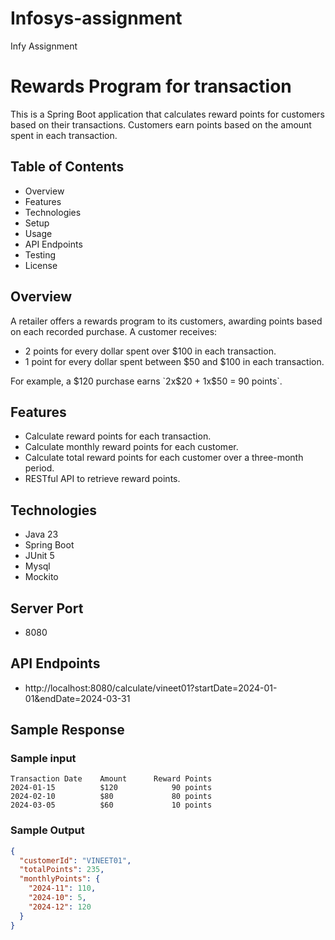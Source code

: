 # Infosys-assignment

Infy Assignment

# Rewards Program for transaction

This is a Spring Boot application that calculates reward points for customers based on their transactions. Customers
earn points based on the amount spent in each transaction.

## Table of Contents

- Overview
- Features
- Technologies
- Setup
- Usage
- API Endpoints
- Testing
- License

## Overview

A retailer offers a rewards program to its customers, awarding points based on each recorded purchase. A customer
receives:

- 2 points for every dollar spent over $100 in each transaction.
- 1 point for every dollar spent between $50 and $100 in each transaction.

For example, a $120 purchase earns `2x$20 + 1x$50 = 90 points`.

## Features

- Calculate reward points for each transaction.
- Calculate monthly reward points for each customer.
- Calculate total reward points for each customer over a three-month period.
- RESTful API to retrieve reward points.

## Technologies

- Java 23
- Spring Boot
- JUnit 5
- Mysql
- Mockito

## Server Port

- 8080

## API Endpoints

- http://localhost:8080/calculate/vineet01?startDate=2024-01-01&endDate=2024-03-31

## Sample Response

### Sample input

```
Transaction Date	Amount     	Reward Points
2024-01-15      	$120	        90 points
2024-02-10      	$80	            80 points
2024-03-05      	$60	            10 points
```

### Sample Output

```json
{
  "customerId": "VINEET01",
  "totalPoints": 235,
  "monthlyPoints": {
    "2024-11": 110,
    "2024-10": 5,
    "2024-12": 120
  }
}
```
